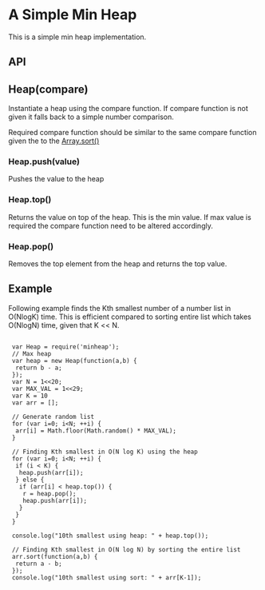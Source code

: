# A Simple Min Heap

This is a simple min heap implementation.

## API

## Heap(compare)
Instantiate a heap using the compare function. If compare function is not
given it falls back to a simple number comparison.

Required compare function should be similar to the same compare function
given the to the [Array.sort()](https://developer.mozilla.org/en-US/docs/Web/JavaScript/Reference/Global_Objects/Array/sort)

### Heap.push(value)

Pushes the value to the heap

### Heap.top()

Returns the value on top of the heap. This is the min value. If max value is
required the compare function need to be altered accordingly.

### Heap.pop()

Removes the top element from the heap and returns the top value.

## Example

Following example finds the Kth smallest number of a number list in
O(NlogK) time. This is efficient compared to sorting entire
list which takes O(NlogN) time, given that K << N.

```

 var Heap = require('minheap');
 // Max heap
 var heap = new Heap(function(a,b) {
  return b - a;
 });
 var N = 1<<20;
 var MAX_VAL = 1<<29;
 var K = 10
 var arr = [];

 // Generate random list
 for (var i=0; i<N; ++i) {
  arr[i] = Math.floor(Math.random() * MAX_VAL);
 }

 // Finding Kth smallest in O(N log K) using the heap
 for (var i=0; i<N; ++i) {
  if (i < K) {
   heap.push(arr[i]);
  } else {
   if (arr[i] < heap.top()) {
    r = heap.pop();
    heap.push(arr[i]);
   }
  }
 }

 console.log("10th smallest using heap: " + heap.top());

 // Finding Kth smallest in O(N log N) by sorting the entire list
 arr.sort(function(a,b) {
  return a - b;
 });
 console.log("10th smallest using sort: " + arr[K-1]);

```
